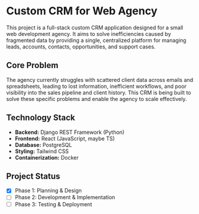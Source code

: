 # Custom CRM for Web Agency

This project is a full-stack custom CRM application designed for a small web development agency. It aims to solve inefficiencies caused by fragmented data by providing a single, centralized platform for managing leads, accounts, contacts, opportunities, and support cases.

## Core Problem
The agency currently struggles with scattered client data across emails and spreadsheets, leading to lost information, inefficient workflows, and poor visibility into the sales pipeline and client history. This CRM is being built to solve these specific problems and enable the agency to scale effectively.

## Technology Stack
*   **Backend:** Django REST Framework (Python)
*   **Frontend:** React (JavaScript, maybe TS)
*   **Database:** PostgreSQL
*   **Styling:** Tailwind CSS
*   **Containerization:** Docker

## Project Status
*   [x] Phase 1: Planning & Design
*   [ ] Phase 2: Development & Implementation
*   [ ] Phase 3: Testing & Deployment
